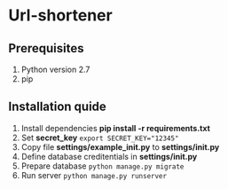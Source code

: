 # Url-shortener

## Prerequisites
1. Python version 2.7
2. pip

## Installation quide
1. Install dependencies **pip install -r requirements.txt**
2. Set **secret_key** `export SECRET_KEY="12345"`
3. Copy file **settings/example_init.py** to **settings/__init__.py**
4. Define database creditentials in **settings/__init__.py**
5. Prepare database `python manage.py migrate`
6. Run server `python manage.py runserver`
